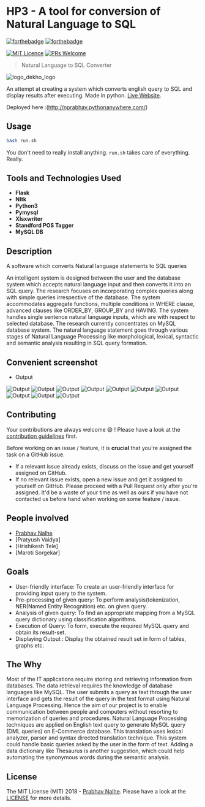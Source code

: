 # HP3 - A tool for conversion of Natural Language to SQL
[![forthebadge](http://forthebadge.com/images/badges/made-with-python.svg)](http://forthebadge.com)  [![forthebadge](http://forthebadge.com/images/badges/uses-html.svg)](http://forthebadge.com)

[![MIT Licence](https://badges.frapsoft.com/os/mit/mit.png?v=103)](https://opensource.org/licenses/mit-license.php)
[![PRs Welcome](https://img.shields.io/badge/PRs-welcome-brightgreen.svg?style=shields)](http://makeapullrequest.com)

> Natural Language to SQL Converter

![logo_dekho_logo](static/images/logo3.jpg)

An attempt at creating a system which converts english query to SQL and display results after executing. Made in
python. [Live Website](http://nprabhav.pythonanywhere.com/).

Deployed here :(http://nprabhav.pythonanywhere.com/)




## Usage

```sh
bash run.sh
```
You don't need to really install anything. `run.sh` takes care of everything. Really.

## Tools and Technologies Used
* **Flask**
* **Nltk**
* **Python3**
* **Pymysql**
* **Xlsxwriter**
* **Standford POS Tagger**
* **MySQL DB**

## Description
A software which converts Natural language statements to SQL queries

An intelligent system is designed between the user and the database system which accepts natural language input and then converts it into an SQL query. The research focuses on incorporating complex queries along with simple queries irrespective of the database. The system accommodates aggregate functions, multiple conditions in WHERE clause, advanced clauses like ORDER_BY, GROUP_BY and HAVING. The system handles single sentence natural language inputs, which are with respect to selected database. The research currently concentrates on MySQL database system.
The natural language statement goes through various stages of Natural Language Processing like morphological, lexical, syntactic and semantic analysis resulting in SQL query formation.


## Convenient screenshot
* Output

![Output](Output/0.png)
![Output](Output/1.png)
![Output](Output/3.png)
![Output](Output/4.png)
![Output](Output/5.png)
![Output](Output/6.png)
![Output](Output/7.png)
![Output](Output/8.png)
![Output](Output/9.png)
![Output](Output/10.png)



## Contributing

Your contributions are always welcome :smile: ! Please have a look at the [contribution guidelines](CONTRIBUTING.md) first.

Before working on an issue / feature, it is **crucial** that you're assigned the task on a GitHub issue.
* If a relevant issue already exists, discuss on the issue and get yourself assigned on GitHub.
* If no relevant issue exists, open a new issue and get it assigned to yourself on GitHub.
Please proceed with a Pull Request only after you're assigned. It'd be a waste of your time as well as ours if you have not contacted us before hand when working on some feature / issue.

## People involved
* [Prabhav Nalhe](https://github.com/nprabhav)
* [Pratyush Vaidya]
* [Hrishikesh Tele]
* [Maroti Sorgekar]

## Goals
* User-friendly interface: To create an user-friendly interface for providing input query to the system.
* Pre-processing of given query: To perform analysis(tokenization, NER(Named Entity Recognition) etc. on given query.
* Analysis of given query: To find an appropriate mapping from a MySQL query dictionary using classification algorithms.
* Execution of Query: To form, execute the required MySQL query and obtain its result-set.  	
* Displaying Output : Display the obtained result set in form of tables, graphs etc.

## The Why
Most of the IT applications require storing and retrieving information from databases. The
data retrieval requires the knowledge of database languages like MySQL. The user submits a
query as text through the user interface and gets the result of the query in the text format
using Natural Language Processing. Hence the aim of our project is to enable communication
between people and computers without resorting to memorization of queries and procedures.
Natural Language Processing techniques are applied on English text query to generate
MySQL query (DML queries) on E-Commerce database. This translation uses lexical
analyzer, parser and syntax directed translation technique. This system could handle basic
queries asked by the user in the form of text. Adding a data dictionary like Thesaurus is
another suggestion, which could help automating the synonymous words during the semantic
analysis.

## License
The MIT License (MIT) 2018 - [Prabhav Nalhe](https://github.com/nprabhav).
Please have a look at the [LICENSE](LICENSE) for more details.


